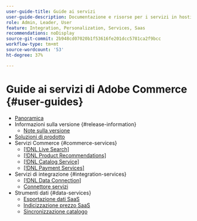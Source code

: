 ```yaml
---
user-guide-title: Guide ai servizi
user-guide-description: Documentazione e risorse per i servizi in hosting che forniscono funzionalità estese ad Adobe Commerce e Magento Open Source.
role: Admin, Leader, User
feature: Integration, Personalization, Services, Saas
recommendations: noDisplay
source-git-commit: 2b948cd07020b1f53616fe201dcc5781ca2f9bcc
workflow-type: tm+mt
source-wordcount: '53'
ht-degree: 37%

---
```


# Guide ai servizi di Adobe Commerce {#user-guides}

- [Panoramica](home.md)
- Informazioni sulla versione {#release-information}
   - [Note sulla versione](/help/landing/release-notes-all.md)
- [Soluzioni di prodotto](product-solutions.md)
- Servizi Commerce {#commerce-services}
   - [[!DNL Live Search]](https://experienceleague.adobe.com/docs/commerce/live-search/overview.html?lang=it)
   - [[!DNL Product Recommendations]](https://experienceleague.adobe.com/docs/commerce/product-recommendations/guide-overview.html?lang=it)
   - [[!DNL Catalog Service]](https://experienceleague.adobe.com/docs/commerce/catalog-service/guide-overview.html?lang=it)
   - [[!DNL Payment Services]](https://experienceleague.adobe.com/docs/commerce/payment-services/guide-overview.html?lang=it)
- Servizi di integrazione {#integration-services}
   - [[!DNL Data Connection]](https://experienceleague.adobe.com/docs/commerce/data-connection/overview.html?lang=it)
   - [Connettore servizi](/help/landing/saas.md)
- Strumenti dati {#data-services}
   - [Esportazione dati SaaS](https://experienceleague.adobe.com/docs/commerce/saas-data-export/overview.html?lang=it)
   - [Indicizzazione prezzo SaaS](https://experienceleague.adobe.com/docs/commerce/price-indexer/price-indexing.html?lang=it)
   - [Sincronizzazione catalogo](/help/landing/catalog-sync.md)






